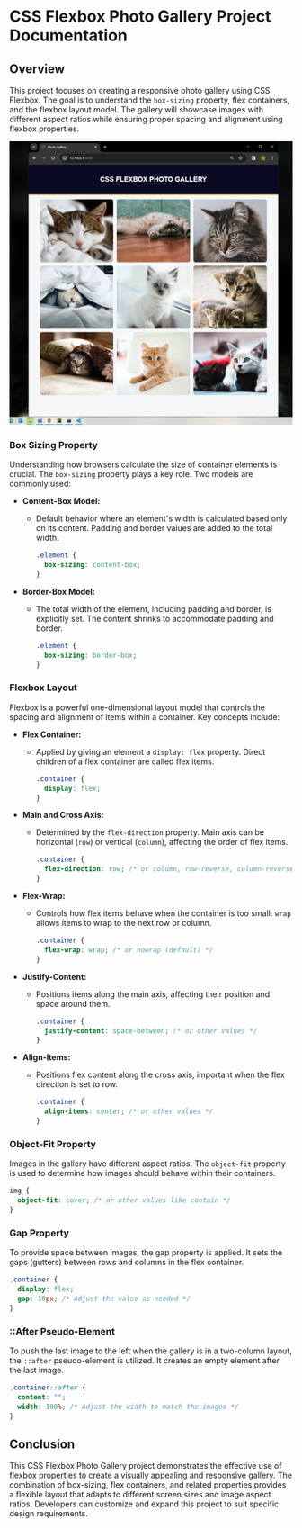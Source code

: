 # CSS Flexbox Photo Gallery Project Documentation

## Overview

This project focuses on creating a responsive photo gallery using CSS Flexbox. The goal is to understand the `box-sizing` property, flex containers, and the flexbox layout model. The gallery will showcase images with different aspect ratios while ensuring proper spacing and alignment using flexbox properties.

![CSS Flexbox Photo Gallery Design](Photo-Gallery-Design.png)

### Box Sizing Property

Understanding how browsers calculate the size of container elements is crucial. The `box-sizing` property plays a key role. Two models are commonly used:

- **Content-Box Model:**
  - Default behavior where an element's width is calculated based only on its content. Padding and border values are added to the total width.
    ```css
    .element {
      box-sizing: content-box;
    }
    ```

- **Border-Box Model:**
  - The total width of the element, including padding and border, is explicitly set. The content shrinks to accommodate padding and border.
    ```css
    .element {
      box-sizing: border-box;
    }
    ```

### Flexbox Layout

Flexbox is a powerful one-dimensional layout model that controls the spacing and alignment of items within a container. Key concepts include:

- **Flex Container:**
  - Applied by giving an element a `display: flex` property. Direct children of a flex container are called flex items.
    ```css
    .container {
      display: flex;
    }
    ```

- **Main and Cross Axis:**
  - Determined by the `flex-direction` property. Main axis can be horizontal (`row`) or vertical (`column`), affecting the order of flex items.
    ```css
    .container {
      flex-direction: row; /* or column, row-reverse, column-reverse */
    }
    ```

- **Flex-Wrap:**
  - Controls how flex items behave when the container is too small. `wrap` allows items to wrap to the next row or column.
    ```css
    .container {
      flex-wrap: wrap; /* or nowrap (default) */
    }
    ```

- **Justify-Content:**
  - Positions items along the main axis, affecting their position and space around them.
    ```css
    .container {
      justify-content: space-between; /* or other values */
    }
    ```

- **Align-Items:**
  - Positions flex content along the cross axis, important when the flex direction is set to row.
    ```css
    .container {
      align-items: center; /* or other values */
    }
    ```

### Object-Fit Property

Images in the gallery have different aspect ratios. The `object-fit` property is used to determine how images should behave within their containers.
```css
img {
  object-fit: cover; /* or other values like contain */
}
```


### Gap Property

To provide space between images, the gap property is applied. It sets the gaps (gutters) between rows and columns in the flex container.

```css
.container {
  display: flex;
  gap: 10px; /* Adjust the value as needed */ 
}
```

### ::After Pseudo-Element

To push the last image to the left when the gallery is in a two-column layout, the `::after` pseudo-element is utilized. It creates an empty element after the last image.

```css
.container::after {
  content: "";
  width: 100%; /* Adjust the width to match the images */
}
```

## Conclusion

This CSS Flexbox Photo Gallery project demonstrates the effective use of flexbox properties to create a visually appealing and responsive gallery. The combination of box-sizing, flex containers, and related properties provides a flexible layout that adapts to different screen sizes and image aspect ratios. Developers can customize and expand this project to suit specific design requirements.